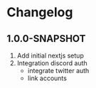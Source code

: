 # Changelog

## 1.0.0-SNAPSHOT

1. Add initial nextjs setup
2. Integration discord auth
   - integrate twitter auth
   - link accounts